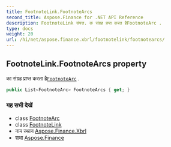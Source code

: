 ```yaml
---
title: FootnoteLink.FootnoteArcs
second_title: Aspose.Finance for .NET API Reference
description: FootnoteLink संपत्त. क संग्रह प्रप्त करत हैFootnoteArc .
type: docs
weight: 20
url: /hi/net/aspose.finance.xbrl/footnotelink/footnotearcs/
---
```

## FootnoteLink.FootnoteArcs property

का संग्रह प्राप्त करता है[`FootnoteArc`](../../footnotearc/) .

```csharp
public List<FootnoteArc> FootnoteArcs { get; }
```

### यह सभी देखें

* class [FootnoteArc](../../footnotearc/)
* class [FootnoteLink](../)
* नाम स्थान [Aspose.Finance.Xbrl](../../footnotelink/)
* सभा [Aspose.Finance](../../../)


